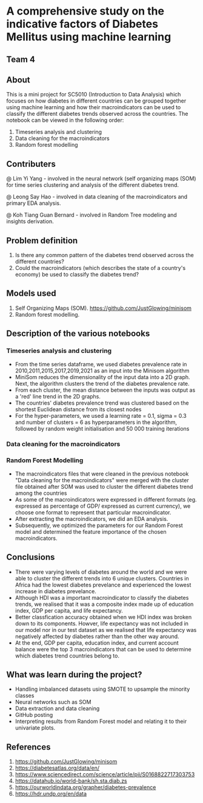 # A comprehensive study on the indicative factors of Diabetes Mellitus using machine learning
## Team 4

## About

This is a mini project for SC5010 (Introduction to Data Analysis) which focuses on how diabetes in different countries can be grouped together using machine learning and how their macroindicators can be used to classify the different diabetes trends observed across the countries. The notebook can be viewed in the following order: 
1) Timeseries analysis and clustering
2) Data cleaning for the macroindicators
3) Random forest modelling 

## Contributers
@ Lim Yi Yang - involved in the neural network (self organizing maps (SOM) for time series clustering and analysis of the different diabetes trend. 

@ Leong Say Hao - involved in data cleaning of the macroindicators and primary EDA analysis.

@ Koh Tiang Guan Bernard - involved in Random Tree modeling and insights derivation. 

## Problem definition
1) Is there any common pattern of the diabetes trend observed across the different countries? 
2) Could the macroindicators (which describes the state of a country's economy) be used to classify the diabetes trend? 

## Models used 
1) Self Organizing Maps (SOM). https://github.com/JustGlowing/minisom
2) Random forest modelling. 

## Description of the various notebooks
### Timeseries analysis and clustering
* From the time series dataframe, we used diabetes prevalence rate in 2010,2011,2015,2017,2019,2021 as an input into the Minisom algorithm 
* MiniSom reduces the dimensionality of the input data into a 2D graph. Next, the algorithm clusters the trend of the diabetes prevalence rate.  
* From each cluster, the mean distance between the inputs was output as a 'red' line trend in the 2D graphs. 
* The countries' diabetes prevalence trend was clustered based on the shortest Euclidean distance from its closest nodes 
* For the hyper-parameters, we used a learning rate = 0.1, sigma = 0.3 and number of clusters = 6 as hyperparameters in the algorithm, followed by random weight initialisation and 50 000 training iterations

### Data cleaning for the macroindicators
### Random Forest Modelling
* The macroindicators files that were cleaned in the previous notebook "Data cleaning for the macroindicators" were merged with the cluster file obtained after SOM was used to cluster the different diabetes trend among the countries 
* As some of the macroindicators were expressed in different formats (eg. expressed as percentage of GDP/ expressed as current currency), we choose one format to represent that particular macroindicator. 
* After extracting the macroindicators, we did an EDA analysis. 
* Subsequently, we optimized the parameters for our Random Forest model and determined the feature importance of the chosen macroindicators. 

## Conclusions
* There were varying levels of diabetes around the world and we were able to cluster the different trends into 6 unique clusters. Countries in Africa had the lowest diabetes prevelance and experienced the lowest increase in diabetes prevelance. 
* Although HDI was a important macroindicator to classify the diabetes trends, we realised that it was a composite index made up of education index, GDP per capita, and life expectancy. 
* Better classfication accuracy obtained when we HDI index was broken down to its components. Howver, life expectancy was not included in our model nor in our test dataset as we realised that life expectancy was negatively affected by diabetes rather than the other way around. 
* At the end, GDP per capita, education index, and current account balance were the top 3 macroindicators that can be used to determine which diabetes trend countries belong to. 

## What was learn during the project? 
* Handling imbalanced datasets using SMOTE to upsample the minority classes
* Neural networks such as SOM
* Data extraction and data cleaning 
* GitHub posting 
* Interpreting results from Random Forest model and relating it to their univariate plots. 

## References
1) https://github.com/JustGlowing/minisom
2) https://diabetesatlas.org/data/en/
3) https://www.sciencedirect.com/science/article/pii/S0168822717303753
4) https://datahub.io/world-bank/sh.sta.diab.zs
5) https://ourworldindata.org/grapher/diabetes-prevalence
6) https://hdr.undp.org/en/data
